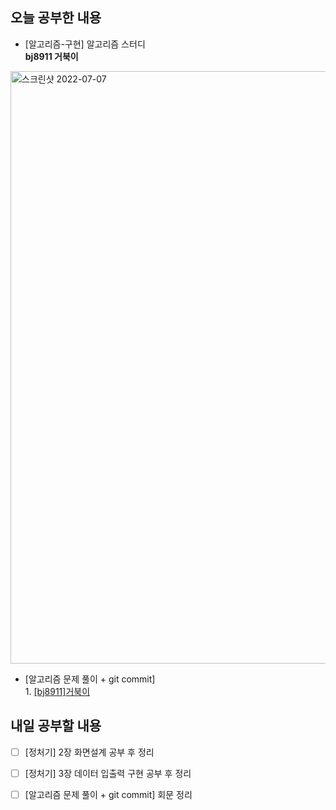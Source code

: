 ## 오늘 공부한 내용
- [알고리즘-구현] 알고리즘 스터디
<br>**bj8911 거북이**<br>
<img width="948" alt="스크린샷 2022-07-07" src="https://user-images.githubusercontent.com/26339069/177820265-cec8ce63-3f28-41f6-8273-ed95d0af60e4.png">

- [알고리즘 문제 풀이 + git commit] <br>1. [[bj8911]거북이](https://github.com/UsainTurtle/UsainTurtleAlgo2/blob/main/20220707/bj8911_%EA%B1%B0%EB%B6%81%EC%9D%B4_%EA%B6%8C%EC%9C%A0%EB%82%98.md)
## 내일 공부할 내용
- [ ] [정처기] 2장 화면설계 공부 후 정리
- [ ] [정처기] 3장 데이터 입출력 구현 공부 후 정리
- [ ] [알고리즘 문제 풀이 + git commit] 회문 정리

